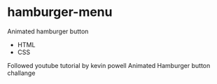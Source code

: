 # hamburger-menu

Animated hamburger button

- HTML
- CSS


Followed youtube tutorial by kevin powell Animated Hamburger button challange
